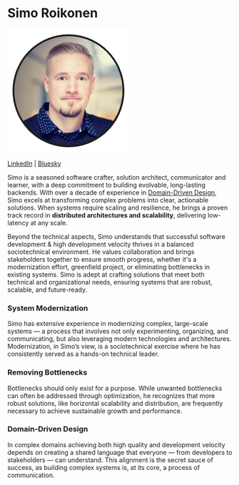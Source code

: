 # Simo Roikonen

![](pictures/8_me.png)

[LinkedIn](https://www.linkedin.com/in/roikonen/) | [Bluesky](https://bsky.app/profile/roikonen.bsky.social)

Simo is a seasoned software crafter, solution architect, communicator and learner, with a deep commitment to building 
evolvable, long-lasting backends. With over a decade of experience in [Domain-Driven Design](README.md#eric-evans), 
Simo excels at transforming complex problems into clear, actionable solutions. When systems require scaling and 
resilience, he brings a proven track record in **distributed architectures and scalability**, delivering low-latency at any 
scale.

Beyond the technical aspects, Simo understands that successful software development & high development velocity thrives 
in a balanced sociotechnical environment. He values collaboration and brings stakeholders together to ensure smooth 
progress, whether it's a modernization effort, greenfield project, or eliminating bottlenecks in existing systems. 
Simo is adept at crafting solutions that meet both technical and organizational needs, ensuring systems that are 
robust, scalable, and future-ready.

### System Modernization
Simo has extensive experience in modernizing complex, large-scale systems — a process that involves not only
experimenting, organizing, and communicating, but also leveraging modern technologies and architectures. Modernization,
in Simo’s view, is a sociotechnical exercise where he has consistently served as a hands-on technical leader.

### Removing Bottlenecks
Bottlenecks should only exist for a purpose. While unwanted bottlenecks can often be addressed through optimization,
he recognizes that more robust solutions, like horizontal scalability and distribution, are frequently necessary to
achieve sustainable growth and performance.

### Domain-Driven Design
In complex domains achieving both high quality and development velocity depends on creating a shared language that
everyone — from developers to stakeholders — can understand. This alignment is the secret sauce of success, as building
complex systems is, at its core, a process of communication.
